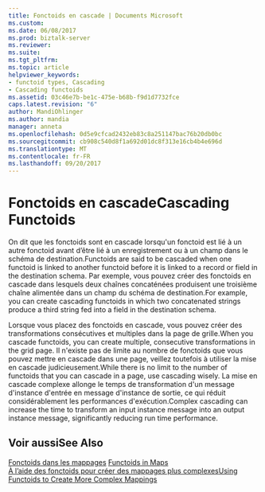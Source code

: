 ```yaml
---
title: Fonctoids en cascade | Documents Microsoft
ms.custom: 
ms.date: 06/08/2017
ms.prod: biztalk-server
ms.reviewer: 
ms.suite: 
ms.tgt_pltfrm: 
ms.topic: article
helpviewer_keywords:
- functoid types, Cascading
- Cascading functoids
ms.assetid: 03c46e7b-be1c-475e-b68b-f9d1d7732fce
caps.latest.revision: "6"
author: MandiOhlinger
ms.author: mandia
manager: anneta
ms.openlocfilehash: 0d5e9cfcad2432eb83c8a251147bac76b20db0bc
ms.sourcegitcommit: cb908c540d8f1a692d01dc8f313e16cb4b4e696d
ms.translationtype: MT
ms.contentlocale: fr-FR
ms.lasthandoff: 09/20/2017
---
```

# <a name="cascading-functoids"></a><span data-ttu-id="c4de2-102">Fonctoids en cascade</span><span class="sxs-lookup"><span data-stu-id="c4de2-102">Cascading Functoids</span></span>
<span data-ttu-id="c4de2-103">On dit que les fonctoids sont en cascade lorsqu'un fonctoid est lié à un autre fonctoid avant d’être lié à un enregistrement ou à un champ dans le schéma de destination.</span><span class="sxs-lookup"><span data-stu-id="c4de2-103">Functoids are said to be cascaded when one functoid is linked to another functoid before it is linked to a record or field in the destination schema.</span></span> <span data-ttu-id="c4de2-104">Par exemple, vous pouvez créer des fonctoids en cascade dans lesquels deux chaînes concaténées produisent une troisième chaîne alimentée dans un champ du schéma de destination.</span><span class="sxs-lookup"><span data-stu-id="c4de2-104">For example, you can create cascading functoids in which two concatenated strings produce a third string fed into a field in the destination schema.</span></span>  
  
 <span data-ttu-id="c4de2-105">Lorsque vous placez des fonctoids en cascade, vous pouvez créer des transformations consécutives et multiples dans la page de grille.</span><span class="sxs-lookup"><span data-stu-id="c4de2-105">When you cascade functoids, you can create multiple, consecutive transformations in the grid page.</span></span> <span data-ttu-id="c4de2-106">Il n'existe pas de limite au nombre de fonctoids que vous pouvez mettre en cascade dans une page, veillez toutefois à utiliser la mise en cascade judicieusement.</span><span class="sxs-lookup"><span data-stu-id="c4de2-106">While there is no limit to the number of functoids that you can cascade in a page, use cascading wisely.</span></span> <span data-ttu-id="c4de2-107">La mise en cascade complexe allonge le temps de transformation d'un message d'instance d'entrée en message d'instance de sortie, ce qui réduit considérablement les performances d'exécution.</span><span class="sxs-lookup"><span data-stu-id="c4de2-107">Complex cascading can increase the time to transform an input instance message into an output instance message, significantly reducing run time performance.</span></span>  
  
## <a name="see-also"></a><span data-ttu-id="c4de2-108">Voir aussi</span><span class="sxs-lookup"><span data-stu-id="c4de2-108">See Also</span></span>  
 <span data-ttu-id="c4de2-109">[Fonctoids dans les mappages](../core/functoids-in-maps.md) </span><span class="sxs-lookup"><span data-stu-id="c4de2-109">[Functoids in Maps](../core/functoids-in-maps.md) </span></span>  
 [<span data-ttu-id="c4de2-110">À l’aide des fonctoids pour créer des mappages plus complexes</span><span class="sxs-lookup"><span data-stu-id="c4de2-110">Using Functoids to Create More Complex Mappings</span></span>](../core/using-functoids-to-create-more-complex-mappings.md)